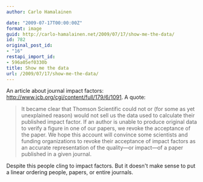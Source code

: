 ```yaml
---
author: Carlo Hamalainen

date: "2009-07-17T00:00:00Z"
format: image
guid: http://carlo-hamalainen.net/2009/07/17/show-me-the-data/
id: 782
original_post_id:
- "16"
restapi_import_id:
- 596a05ef0330b
title: Show me the data
url: /2009/07/17/show-me-the-data/
---
```

An article about journal impact factors: <http://www.jcb.org/cgi/content/full/179/6/1091>. A quote:

> It became clear that Thomson Scientific could not or (for some as yet unexplained reason) would not sell us the data used to calculate their published impact factor. If an author is unable to produce original data to verify a figure in one of our papers, we revoke the acceptance of the paper. We hope this account will convince some scientists and funding organizations to revoke their acceptance of impact factors as an accurate representation of the quality—or impact—of a paper published in a given journal.

Despite this people cling to impact factors. But it doesn't make sense to put a linear ordering people, papers, or entire journals.